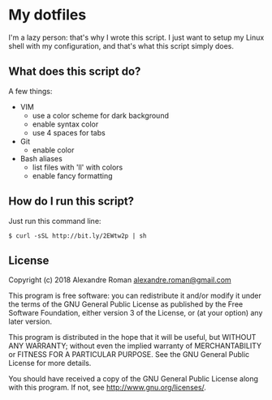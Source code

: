 # My dotfiles

I'm a lazy person: that's why I wrote this script.
I just want to setup my Linux shell with my configuration, and that's what this script simply does.

## What does this script do?

A few things:
 - VIM
   - use a color scheme for dark background
   - enable syntax color
   - use 4 spaces for tabs
 - Git
   - enable color
 - Bash aliases
   - list files with 'll' with colors
   - enable fancy formatting

## How do I run this script?

Just run this command line:

```{r, engine='bash'}
$ curl -sSL http://bit.ly/2EWtw2p | sh 
```

## License

Copyright (c) 2018 Alexandre Roman <alexandre.roman@gmail.com>

This program is free software: you can redistribute it and/or modify
it under the terms of the GNU General Public License as published by
the Free Software Foundation, either version 3 of the License, or
(at your option) any later version.

This program is distributed in the hope that it will be useful,
but WITHOUT ANY WARRANTY; without even the implied warranty of
MERCHANTABILITY or FITNESS FOR A PARTICULAR PURPOSE.  See the
GNU General Public License for more details.

You should have received a copy of the GNU General Public License
along with this program.  If not, see <http://www.gnu.org/licenses/>.

